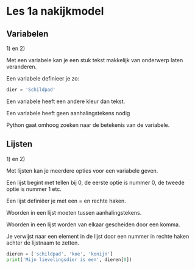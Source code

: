 # Les 1a nakijkmodel

## Variabelen

1\) en 2\)

Met een variabele kan je een stuk tekst makkelijk van onderwerp laten veranderen. 

Een variabele definieer je zo:
```python
dier = 'Schildpad'
```

Een variabele heeft een andere kleur dan tekst. 

Een variabele heeft geen aanhalingstekens nodig

Python gaat omhoog zoeken naar de betekenis van de variabele.

## Lijsten

1\) en 2\)

Met lijsten kan je meerdere opties voor een variabele geven.

Een lijst begint met tellen bij 0, de eerste optie is nummer 0, de tweede optie is nummer 1 etc.

Een lijst definiëer je met een = en rechte haken.

Woorden in een lijst moeten tussen aanhalingstekens.

Woorden in een lijst worden van elkaar gescheiden door een komma.

Je verwijst naar een element in de lijst door een nummer in rechte haken achter de lijstnaam te zetten.

```python
dieren = ['schildpad', 'koe', 'konijn']
print('Mijn lievelingsdier is een', dieren[0])


